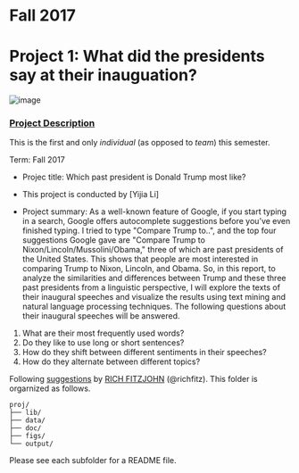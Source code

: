 # Fall 2017
# Project 1: What did the presidents say at their inauguation?

![image](figs/title.jpg)

### [Project Description](doc/)
This is the first and only *individual* (as opposed to *team*) this semester. 

Term: Fall 2017

+ Projec title: Which past president is Donald Trump most like?
+ This project is conducted by [Yijia Li]

+ Project summary: As a well-known feature of Google, if you start typing in a search, Google offers autocomplete suggestions before you’ve even finished typing. I tried to type "Compare Trump to..", and the top four suggestions Google gave are "Compare Trump to Nixon/Lincoln/Mussolini/Obama," three of which are past presidents of the United States. This shows that people are most interested in comparing Trump to Nixon, Lincoln, and Obama. So, in this report, to analyze the similarities and differences between Trump and these three past presidents from a linguistic perspective, I will explore the texts of their inaugural speeches and visualize the results using text mining and natural language processing techniques. The following questions about their inaugural speeches will be answered.

1. What are their most frequently used words?
2. Do they like to use long or short sentences?
3. How do they shift between different sentiments in their speeches?
4. How do they alternate between different topics?

Following [suggestions](http://nicercode.github.io/blog/2013-04-05-projects/) by [RICH FITZJOHN](http://nicercode.github.io/about/#Team) (@richfitz). This folder is orgarnized as follows.

```
proj/
├── lib/
├── data/
├── doc/
├── figs/
└── output/
```

Please see each subfolder for a README file.
